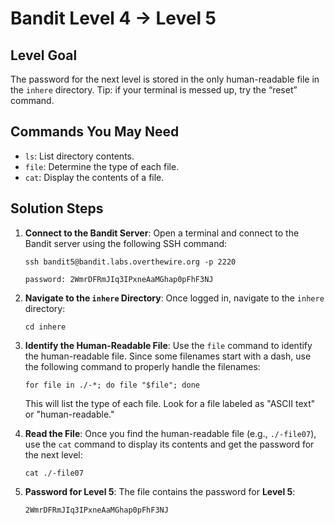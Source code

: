 # Bandit Level 4 → Level 5

## Level Goal
The password for the next level is stored in the only human-readable file in the `inhere` directory. Tip: if your terminal is messed up, try the “reset” command.

## Commands You May Need
- `ls`: List directory contents.
- `file`: Determine the type of each file.
- `cat`: Display the contents of a file.

## Solution Steps

1. **Connect to the Bandit Server**:
   Open a terminal and connect to the Bandit server using the following SSH command:
   
   ```
   ssh bandit5@bandit.labs.overthewire.org -p 2220
   ```
   ```
   password: 2WmrDFRmJIq3IPxneAaMGhap0pFhF3NJ
   ```


2. **Navigate to the `inhere` Directory**:
   Once logged in, navigate to the `inhere` directory:

   ```
   cd inhere
   ```

3. **Identify the Human-Readable File**:
   Use the `file` command to identify the human-readable file. Since some filenames start with a dash, use the following command to properly handle the filenames:

   ```
   for file in ./-*; do file "$file"; done
   ```

   This will list the type of each file. Look for a file labeled as "ASCII text" or "human-readable."

4. **Read the File**:
   Once you find the human-readable file (e.g., `./-file07`), use the `cat` command to display its contents and get the password for the next level:

   ```
   cat ./-file07
   ```

5. **Password for Level 5**:
   The file contains the password for **Level 5**:
   
   ```
   2WmrDFRmJIq3IPxneAaMGhap0pFhF3NJ
   ```
